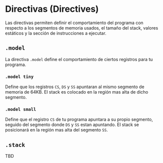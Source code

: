 # Directivas (Directives)

Las directivas permiten definir el comportamiento
del programa con respecto a los segmentos de memoria
usados, el tamaño del stack, valores estáticos y
la sección de instrucciones a ejecutar.

## `.model`

La directiva `.model` define el comportamiento de ciertos registros para tu
programa.

### `.model tiny`

Define que los registros `CS`, `DS` y `SS` apuntaran al mismo segmento de
memoria de 64KB. El stack es colocado en la región mas alta de dicho segmento.

### `.model small`

Define que el registro `CS` de tu programa apuntara a su propio segmento, seguido del segmento donde `DS` y `SS` estan apuntando. El stack se posicionará en la región mas alta del segmento `SS`.

## `.stack`

TBD
